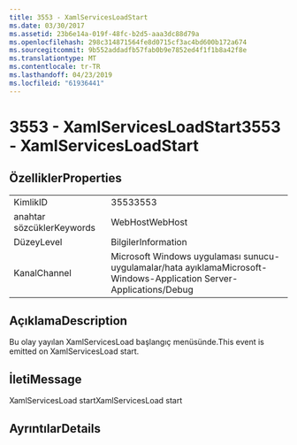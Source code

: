 ```yaml
---
title: 3553 - XamlServicesLoadStart
ms.date: 03/30/2017
ms.assetid: 23b6e14a-019f-48fc-b2d5-aaa3dc88d79a
ms.openlocfilehash: 298c314871564fe8d0715cf3ac4bd600b172a674
ms.sourcegitcommit: 9b552addadfb57fab0b9e7852ed4f1f1b8a42f8e
ms.translationtype: MT
ms.contentlocale: tr-TR
ms.lasthandoff: 04/23/2019
ms.locfileid: "61936441"
---
```

# <a name="3553---xamlservicesloadstart"></a><span data-ttu-id="47609-102">3553 - XamlServicesLoadStart</span><span class="sxs-lookup"><span data-stu-id="47609-102">3553 - XamlServicesLoadStart</span></span>
## <a name="properties"></a><span data-ttu-id="47609-103">Özellikler</span><span class="sxs-lookup"><span data-stu-id="47609-103">Properties</span></span>  
  
|||  
|-|-|  
|<span data-ttu-id="47609-104">Kimlik</span><span class="sxs-lookup"><span data-stu-id="47609-104">ID</span></span>|<span data-ttu-id="47609-105">3553</span><span class="sxs-lookup"><span data-stu-id="47609-105">3553</span></span>|  
|<span data-ttu-id="47609-106">anahtar sözcükler</span><span class="sxs-lookup"><span data-stu-id="47609-106">Keywords</span></span>|<span data-ttu-id="47609-107">WebHost</span><span class="sxs-lookup"><span data-stu-id="47609-107">WebHost</span></span>|  
|<span data-ttu-id="47609-108">Düzey</span><span class="sxs-lookup"><span data-stu-id="47609-108">Level</span></span>|<span data-ttu-id="47609-109">Bilgiler</span><span class="sxs-lookup"><span data-stu-id="47609-109">Information</span></span>|  
|<span data-ttu-id="47609-110">Kanal</span><span class="sxs-lookup"><span data-stu-id="47609-110">Channel</span></span>|<span data-ttu-id="47609-111">Microsoft Windows uygulaması sunucu-uygulamalar/hata ayıklama</span><span class="sxs-lookup"><span data-stu-id="47609-111">Microsoft-Windows-Application Server-Applications/Debug</span></span>|  
  
## <a name="description"></a><span data-ttu-id="47609-112">Açıklama</span><span class="sxs-lookup"><span data-stu-id="47609-112">Description</span></span>  
 <span data-ttu-id="47609-113">Bu olay yayılan XamlServicesLoad başlangıç menüsünde.</span><span class="sxs-lookup"><span data-stu-id="47609-113">This event is emitted on XamlServicesLoad start.</span></span>  
  
## <a name="message"></a><span data-ttu-id="47609-114">İleti</span><span class="sxs-lookup"><span data-stu-id="47609-114">Message</span></span>  
 <span data-ttu-id="47609-115">XamlServicesLoad start</span><span class="sxs-lookup"><span data-stu-id="47609-115">XamlServicesLoad start</span></span>  
  
## <a name="details"></a><span data-ttu-id="47609-116">Ayrıntılar</span><span class="sxs-lookup"><span data-stu-id="47609-116">Details</span></span>
